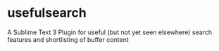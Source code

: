 # usefulsearch
A Sublime Text 3 Plugin for useful (but not yet seen elsewhere) search features and shortlisting of buffer content
